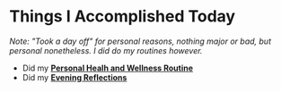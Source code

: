 # Things I Accomplished Today

_Note: "Took a day off" for personal reasons, nothing major or bad, but personal nonetheless. I did do my routines however._

- Did my **[Personal Healh and Wellness Routine](../../routines/2024/personal-health-and-wellness-routine/personal-health-and-wellness-routine-2024-week-7.md)**
- Did my **[Evening Reflections](../../routines/evening-reflections.md)**
